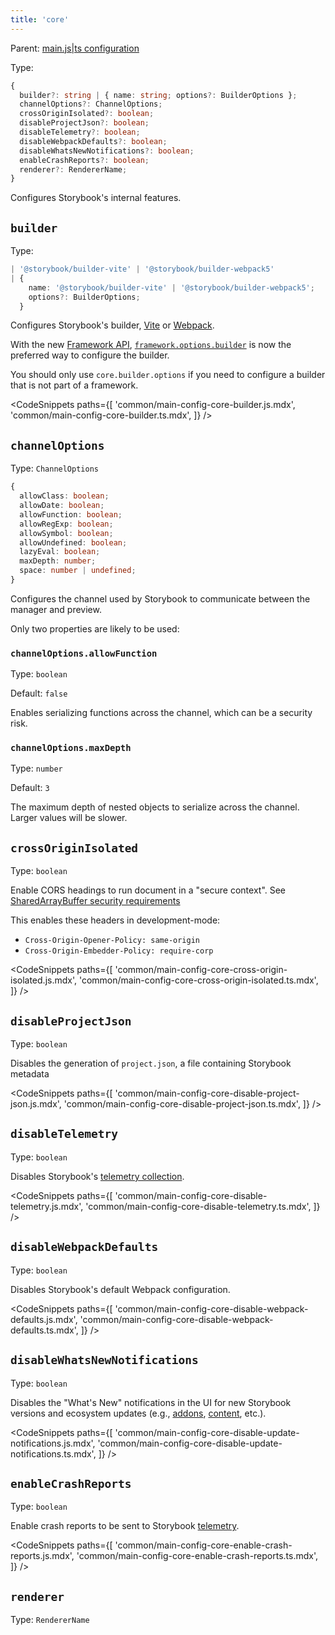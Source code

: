 ```yaml
---
title: 'core'
---
```


Parent: [main.js|ts configuration](./main-config.md)

Type:

```ts
{
  builder?: string | { name: string; options?: BuilderOptions };
  channelOptions?: ChannelOptions;
  crossOriginIsolated?: boolean;
  disableProjectJson?: boolean;
  disableTelemetry?: boolean;
  disableWebpackDefaults?: boolean;
  disableWhatsNewNotifications?: boolean;
  enableCrashReports?: boolean;
  renderer?: RendererName;
}
```

Configures Storybook's internal features.

## `builder`

Type:

```ts
| '@storybook/builder-vite' | '@storybook/builder-webpack5'
| {
    name: '@storybook/builder-vite' | '@storybook/builder-webpack5';
    options?: BuilderOptions;
  }
```

Configures Storybook's builder, [Vite](../builders/vite.md) or [Webpack](../builders/webpack.md).

<Callout variant="info" icon="💡">

With the new [Framework API](./new-frameworks.md), [`framework.options.builder`](./main-config-framework.md#optionsbuilder) is now the preferred way to configure the builder.

You should only use `core.builder.options` if you need to configure a builder that is not part of a framework.

</Callout>

<CodeSnippets
paths={[
'common/main-config-core-builder.js.mdx',
'common/main-config-core-builder.ts.mdx',
]}
/>

## `channelOptions`

Type: `ChannelOptions`

```ts
{
  allowClass: boolean;
  allowDate: boolean;
  allowFunction: boolean;
  allowRegExp: boolean;
  allowSymbol: boolean;
  allowUndefined: boolean;
  lazyEval: boolean;
  maxDepth: number;
  space: number | undefined;
}
```

Configures the channel used by Storybook to communicate between the manager and preview.

Only two properties are likely to be used:

### `channelOptions.allowFunction`

Type: `boolean`

Default: `false`

Enables serializing functions across the channel, which can be a security risk.

### `channelOptions.maxDepth`

Type: `number`

Default: `3`

The maximum depth of nested objects to serialize across the channel. Larger values will be slower.

## `crossOriginIsolated`

Type: `boolean`

Enable CORS headings to run document in a "secure context". See [SharedArrayBuffer security requirements](https://developer.mozilla.org/en-US/docs/Web/JavaScript/Reference/Global_Objects/SharedArrayBuffer#security_requirements)

This enables these headers in development-mode:

- `Cross-Origin-Opener-Policy: same-origin`
- `Cross-Origin-Embedder-Policy: require-corp`

<CodeSnippets
paths={[
'common/main-config-core-cross-origin-isolated.js.mdx',
'common/main-config-core-cross-origin-isolated.ts.mdx',
]}
/>

## `disableProjectJson`

Type: `boolean`

Disables the generation of `project.json`, a file containing Storybook metadata

<CodeSnippets
paths={[
'common/main-config-core-disable-project-json.js.mdx',
'common/main-config-core-disable-project-json.ts.mdx',
]}
/>

## `disableTelemetry`

Type: `boolean`

Disables Storybook's [telemetry collection](../configure/telemetry.md).

<CodeSnippets
paths={[
'common/main-config-core-disable-telemetry.js.mdx',
'common/main-config-core-disable-telemetry.ts.mdx',
]}
/>

## `disableWebpackDefaults`

Type: `boolean`

Disables Storybook's default Webpack configuration.

<CodeSnippets
paths={[
'common/main-config-core-disable-webpack-defaults.js.mdx',
'common/main-config-core-disable-webpack-defaults.ts.mdx',
]}
/>

## `disableWhatsNewNotifications`

Type: `boolean`

Disables the "What's New" notifications in the UI for new Storybook versions and ecosystem updates (e.g., [addons](https://storybook.js.org/integrations/), [content](https://storybook.js.org/blog/), etc.).

<CodeSnippets
paths={[
'common/main-config-core-disable-update-notifications.js.mdx',
'common/main-config-core-disable-update-notifications.ts.mdx',
]}
/>

## `enableCrashReports`

Type: `boolean`

Enable crash reports to be sent to Storybook [telemetry](../configure/telemetry.md).

<CodeSnippets
paths={[
'common/main-config-core-enable-crash-reports.js.mdx',
'common/main-config-core-enable-crash-reports.ts.mdx',
]}
/>

## `renderer`

Type: `RendererName`

<!-- TODO: Is this used? Should it be documented? -->

